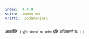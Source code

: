 ```yaml
---
index:  4.4.9
sutra:  आकर्षात् ष्ठल्
vritti:  padamanjari
---
```


आकर्षेति । `पुंसि संज्ञायां घः प्रायेण` इति अधिकरणे घः ।।

